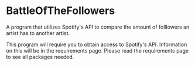 # BattleOfTheFollowers
A program that utilizes Spotify's API to compare the amount of folllowers an artist has to another artist.

This program will require you to obtain access to Spotify's API. Information on this will be in the requirements page.
Please read the requirements page to see all packages needed.

